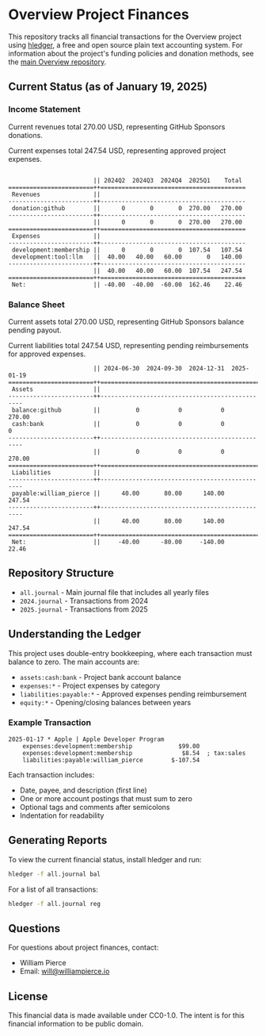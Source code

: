 # Overview Project Finances

This repository tracks all financial transactions for the Overview project using [hledger](https://hledger.org/), a free and open source plain text accounting system. For information about the project's funding policies and donation methods, see the [main Overview repository](https://github.com/williamcpierce/Overview).

## Current Status (as of January 19, 2025)

### Income Statement

Current revenues total 270.00 USD, representing GitHub Sponsors donations.

Current expenses total 247.54 USD, representing approved project expenses.

```

                        || 2024Q2  2024Q3  2024Q4  2025Q1    Total
========================++=========================================
 Revenues               ||
------------------------++-----------------------------------------
 donation:github        ||      0       0       0  270.00   270.00
------------------------++-----------------------------------------
                        ||      0       0       0  270.00   270.00
========================++=========================================
 Expenses               ||
------------------------++-----------------------------------------
 development:membership ||      0       0       0  107.54   107.54
 development:tool:llm   ||  40.00   40.00   60.00       0   140.00
------------------------++-----------------------------------------
                        ||  40.00   40.00   60.00  107.54   247.54
========================++=========================================
 Net:                   || -40.00  -40.00  -60.00  162.46    22.46
```

### Balance Sheet

Current assets total 270.00 USD, representing GitHub Sponsors balance pending payout.

Current liabilities total 247.54 USD, representing pending reimbursements for approved expenses.

```
                        || 2024-06-30  2024-09-30  2024-12-31  2025-01-19
========================++================================================
 Assets                 ||
------------------------++------------------------------------------------
 balance:github         ||          0           0           0      270.00
 cash:bank              ||          0           0           0           0
------------------------++------------------------------------------------
                        ||          0           0           0      270.00
========================++================================================
 Liabilities            ||
------------------------++------------------------------------------------
 payable:william_pierce ||      40.00       80.00      140.00      247.54
------------------------++------------------------------------------------
                        ||      40.00       80.00      140.00      247.54
========================++================================================
 Net:                   ||     -40.00      -80.00     -140.00       22.46
```

## Repository Structure

-   `all.journal` - Main journal file that includes all yearly files
-   `2024.journal` - Transactions from 2024
-   `2025.journal` - Transactions from 2025

## Understanding the Ledger

This project uses double-entry bookkeeping, where each transaction must balance to zero. The main accounts are:

-   `assets:cash:bank` - Project bank account balance
-   `expenses:*` - Project expenses by category
-   `liabilities:payable:*` - Approved expenses pending reimbursement
-   `equity:*` - Opening/closing balances between years

### Example Transaction

```
2025-01-17 * Apple | Apple Developer Program
    expenses:development:membership             $99.00
    expenses:development:membership              $8.54  ; tax:sales
    liabilities:payable:william_pierce        $-107.54
```

Each transaction includes:

-   Date, payee, and description (first line)
-   One or more account postings that must sum to zero
-   Optional tags and comments after semicolons
-   Indentation for readability

## Generating Reports

To view the current financial status, install hledger and run:

```bash
hledger -f all.journal bal
```

For a list of all transactions:

```bash
hledger -f all.journal reg
```

## Questions

For questions about project finances, contact:

-   William Pierce
-   Email: will@williampierce.io

## License

This financial data is made available under CC0-1.0. The intent is for this financial information to be public domain.
